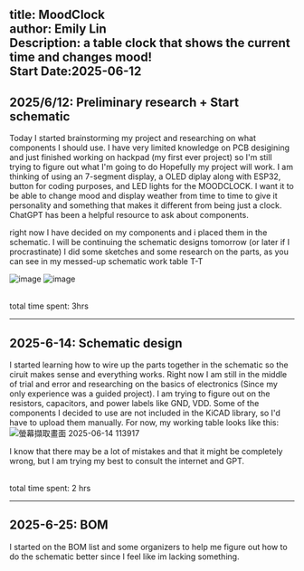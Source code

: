 title: MoodClock<br> author: Emily Lin <br>Description: a table clock that shows the current time and changes mood!<br> Start Date:2025-06-12
---
## 2025/6/12: Preliminary research + Start schematic
Today I started brainstorming my project and researching on what components I should use. I have very limited knowledge on PCB desigining and just finished working on hackpad (my first ever project) so I'm still trying to figure out what I'm going to do
Hopefully my project will work. I am thinking of using an 7-segment display, a OLED diplay along with ESP32, button for coding purposes, and LED lights for the MOODCLOCK. I want it to be able to change mood and display weather from time to time to give it personality and something that makes it different from being just a clock. ChatGPT has been a helpful resource to ask about components.

right now I have decided on my components and i placed them in the schematic. I will be continuing the schematic designs tomorrow (or later if I procrastinate)
I did some sketches and some research on the parts, as you can see in my messed-up schematic work table T-T

![image](https://github.com/user-attachments/assets/c74a7c02-016d-4d47-a4b7-93db313676d5)
![image](https://github.com/user-attachments/assets/47f6c7a0-9f4a-4b2e-9d8b-4d1c01a7a582)

<br>total time spent: 3hrs

---
## 2025-6-14: Schematic design
I started learning how to wire up the parts together in the schematic so the ciruit makes sense and everything works. Right now I am still in the middle of trial and error and researching on the basics of electronics (Since my only experience was a guided project). I am trying to figure out on the resistors, capacitors, and power labels like GND, VDD. 
Some of the components I decided to use are not included in the KiCAD library, so I'd have to upload them manually.
For now, my working table looks like this:
![螢幕擷取畫面 2025-06-14 113917](https://github.com/user-attachments/assets/f2431bf1-b42e-4b87-9ec4-54f3e71fcc4c)

I know that there may be a lot of mistakes and that it might be completely wrong, but I am trying my best to consult the internet and GPT.

<br>total time spent: 2 hrs

---
## 2025-6-25: BOM
I started on the BOM list and some organizers to help me figure out how to do the schematic better since I feel like im lacking something.
